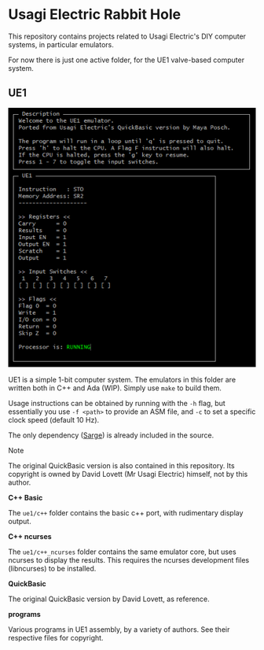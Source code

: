 # Usagi Electric Rabbit Hole 

This repository contains projects related to Usagi Electric's DIY computer systems, in particular emulators.

For now there is just one active folder, for the UE1 valve-based computer system. 

## UE1

<img src="ue1_ncurses_emulator.png" alt="UE1 ncurses emulator">

UE1 is a simple 1-bit computer system. The emulators in this folder are written both in C++ and Ada (WIP). Simply use `make` to build them.

Usage instructions can be obtained by running with the `-h` flag, but essentially you use `-f <path>` to provide an ASM file, and `-c` to set a specific clock speed (default 10 Hz).

The only dependency ([Sarge](https://github.com/MayaPosch/Sarge)) is already included in the source.

> [!NOTE]
> The original QuickBasic version is also contained in this repository. Its copyright is owned by David Lovett (Mr Usagi Electric) himself, not by this author.

**C++ Basic**

The `ue1/c++` folder contains the basic c++ port, with rudimentary display output.

**C++ ncurses**

The `ue1/c++_ncurses` folder contains the same emulator core, but uses ncurses to display the results. This requires the ncurses development files (libncurses) to be installed.

**QuickBasic**

The original QuickBasic version by David Lovett, as reference.

**programs**

Various programs in UE1 assembly, by a variety of authors. See their respective files for copyright.
